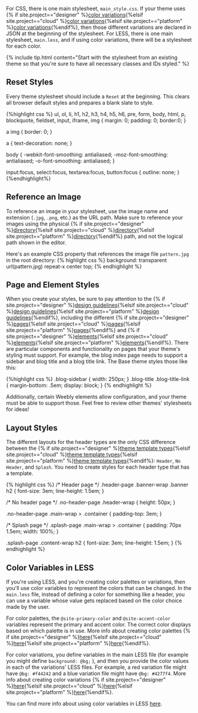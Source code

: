 For CSS, there is one main stylesheet, `main_style.css`. If your theme uses {% if site.project=="designer" %}[color variations](ds_themes_variations.html){%elsif site.project=="cloud" %}[color variations](cl_themes_variations.html){%elsif site.project=="platform" %}[color variations](pf_themes_variations.html){%endif%}, then those different variations are declared in JSON at the beginning of the stylesheet. For LESS, there is one main stylesheet, `main.less`, and if using color variations, there will be a stylesheet for each color.

{% include tip.html content="Start with the stylesheet from an existing theme so that you're sure to have all necessary classes and IDs styled." %}

## Reset Styles

Every theme stylesheet should include a `Reset` at the beginning. This clears all browser default styles and prepares a blank slate to style.

{%highlight css %}
ul, ol, li, h1, h2, h3, h4, h5, h6, pre, form, body, html, p, blockquote, fieldset, input, iframe, img {
    margin: 0;
    padding: 0;
    border:0;
}

a img {
    border: 0;
}

a {
    text-decoration: none;
}

body {
    -webkit-font-smoothing: antialiased;
    -moz-font-smoothing: antialiased;
    -o-font-smoothing: antialiased;
}

input:focus, select:focus, textarea:focus, button:focus {
    outline: none;
}
{%endhighlight%}

## Reference an Image

To reference an image in your stylesheet, use the image name and extension (`.jpg`, `.png`, etc.) as the URL path. Make sure to reference your images using the physical {% if site.project=="designer" %}[directory](ds_themes_directory.html){%elsif site.project=="cloud" %}[directory](cl_themes_directory.html){%elsif site.project=="platform" %}[directory](pf_themes_directory.html){%endif%} path, and not the logical path shown in the editor.

Here's an example CSS property that references the image file `pattern.jpg` in the root directory:
{% highlight css %}
background: transparent url(pattern.jpg) repeat-x center top;
{% endhighlight %}

## Page and Element Styles

When you create your styles, be sure to pay attention to the {% if site.project=="designer" %}[design guidelines](ds_themes_guidelines.html){%elsif site.project=="cloud" %}[design guidelines](cl_themes_guidelines.html){%elsif site.project=="platform" %}[design guidelines](pf_themes_guidelines.html){%endif%}, including the different {% if site.project=="designer" %}[pages](ds_themes_page.html){%elsif site.project=="cloud" %}[pages](cl_themes_page.html){%elsif site.project=="platform" %}[pages](pf_themes_page.html){%endif%} and {% if site.project=="designer" %}[elements](ds_themes_element_guidelines.html){%elsif site.project=="cloud" %}[elements](cl_themes_element_guidelines.html){%elsif site.project=="platform" %}[elements](pf_themes_element_guidelines.html){%endif%}. There are particular components and functionality on pages that your theme's styling must support. For example, the blog index page needs to support a sidebar and blog title and a blog title link. The Base theme styles those like this:

{%highlight css %}
.blog-sidebar {
    width: 250px;
}
.blog-title .blog-title-link {
    margin-bottom: .5em;
    display: block;
}
{% endhighlight %}

Additionally, certain Weebly elements allow configuration, and your theme must be able to support those. Feel free to review other themes' stylesheets for ideas!


## Layout Styles
The different layouts for the header types are the only CSS difference between the {% if site.project=="designer" %}[theme template types](ds_themes_anatomy.html#html-template-pages-and-layout){%elsif site.project=="cloud" %}[theme template types](cl_themes_anatomy.html#html-template-pages-and-layout){%elsif site.project=="platform" %}[theme template types](pf_themes_anatomy.html#html-template-pages-and-layout){%endif%}: `Header`, `No Header`, and `Splash`. You need to create styles for each header type that has a template.

{% highlight css %}
/* Header page */
.header-page .banner-wrap .banner h2 {
    font-size: 3em;
    line-height: 1.5em;
}

/* No header page */
.no-header-page .header-wrap {
    height: 50px;
}

.no-header-page .main-wrap > .container {
    padding-top: 3em;
}

/* Splash page */
.splash-page .main-wrap > .container {
    padding: 70px 1.5em;
    width: 100%;
}

.splash-page .content-wrap h2 {
    font-size: 3em;
    line-height: 1.5em;
}
{% endhighlight %}


## Color Variables in LESS

If you're using LESS, and you're creating color palettes or variations, then you'll use color variables to represent the colors that can be changed. In the `main.less` file, instead of defining a color for something like a header, you can use a variable whose value gets replaced based on the color choice made by the user.

For color palettes, the `@site-primary-color` and `@site-accent-color` variables represent the primary and accent color. The correct color displays based on which palette is in use. More info about creating color palettes {% if site.project=="designer" %}[here](ds_themes_palette.html){%elsif site.project=="cloud" %}[here](cl_themes_palette.html){%elsif site.project=="platform" %}[here](pf_themes_palette.html){%endif%}.

For color variations, you define variables in the main LESS file (for example you might define `background: @bg;` ), and then you provide the color values in each of the variations' LESS files. For example, a red variation file might have `@bg: #f44242` and a blue variation file might have `@bg: #4277f4`. More info about creating color variations {% if site.project=="designer" %}[here](ds_themes_variations.html){%elsif site.project=="cloud" %}[here](cl_themes_variations.html){%elsif site.project=="platform" %}[here](pf_themes_variations.html){%endif%}.

You can find more info about using color variables in LESS [here](http://lesscss.org/features/#variables-feature).